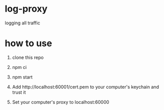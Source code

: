 # log-proxy
logging all traffic

# how to use
1. clone this repo

1. npm ci

1. npm start

1. Add http://localhost:60001/cert.pem to your computer's keychain and trust it

1. Set your computer's proxy to localhost:60000
